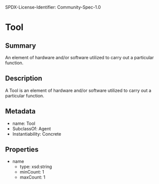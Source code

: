 SPDX-License-Identifier: Community-Spec-1.0


# Tool

## Summary

An element of hardware and/or software utilized to carry out a particular function.

## Description

A Tool is an element of hardware and/or software utilized to carry out a particular function.

## Metadata

- name: Tool
- SubclassOf: Agent
- Instantiability: Concrete

## Properties

- name
  - type: xsd:string
  - minCount: 1
  - maxCount: 1

